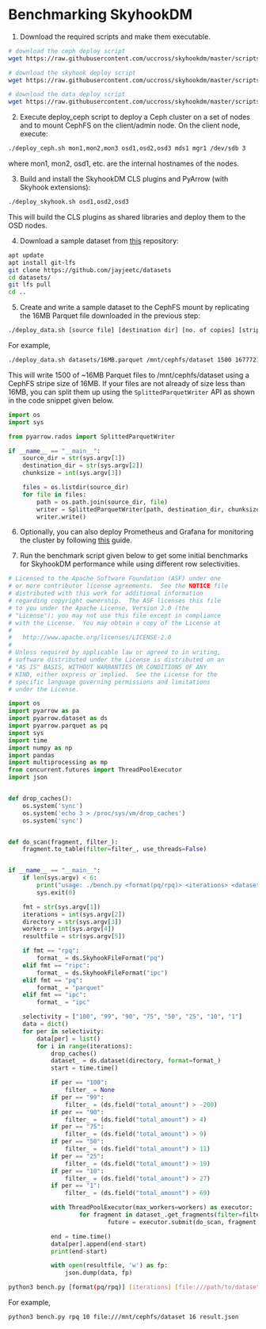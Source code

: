 <!---
  Licensed to the Apache Software Foundation (ASF) under one
  or more contributor license agreements.  See the NOTICE file
  distributed with this work for additional information
  regarding copyright ownership.  The ASF licenses this file
  to you under the Apache License, Version 2.0 (the
  "License"); you may not use this file except in compliance
  with the License.  You may obtain a copy of the License at

    http://www.apache.org/licenses/LICENSE-2.0

  Unless required by applicable law or agreed to in writing,
  software distributed under the License is distributed on an
  "AS IS" BASIS, WITHOUT WARRANTIES OR CONDITIONS OF ANY
  KIND, either express or implied.  See the License for the
  specific language governing permissions and limitations
  under the License.
-->

# Benchmarking SkyhookDM

1. Download the required scripts and make them executable.

```bash
# download the ceph deploy script
wget https://raw.githubusercontent.com/uccross/skyhookdm/master/scripts/deploy/deploy_ceph.sh && chmod +x deploy_ceph.sh

# download the skyhook deploy script
wget https://raw.githubusercontent.com/uccross/skyhookdm/master/scripts/deploy/deploy_skyhook.sh && chmod +x deploy_skyhook.sh

# download the data deploy script
wget https://raw.githubusercontent.com/uccross/skyhookdm/master/scripts/deploy/deploy_data.sh && chmod +x deploy_data.sh
```

2. Execute deploy_ceph script to deploy a Ceph cluster on a set of nodes and to mount CephFS on the client/admin node. On the client node, execute:

```bash
./deploy_ceph.sh mon1,mon2,mon3 osd1,osd2,osd3 mds1 mgr1 /dev/sdb 3
```
where mon1, mon2, osd1, etc. are the internal hostnames of the nodes.

3. Build and install the SkyhookDM CLS plugins and PyArrow (with Skyhook extensions):

```bash
./deploy_skyhook.sh osd1,osd2,osd3
```
This will build the CLS plugins as shared libraries and deploy them to the OSD nodes.

4. Download a sample dataset from [this](https://github.com/jayjeetc/datasets) repository:

```bash
apt update
apt install git-lfs
git clone https://github.com/jayjeetc/datasets
cd datasets/
git lfs pull
cd ..
```

5. Create and write a sample dataset to the CephFS mount by replicating the 16MB Parquet file downloaded in the previous step:

```bash
./deploy_data.sh [source file] [destination dir] [no. of copies] [stripe unit]
```

For example,

```bash
./deploy_data.sh datasets/16MB.parquet /mnt/cephfs/dataset 1500 16777216
```

This will write 1500 of ~16MB Parquet files to /mnt/cephfs/dataset using a CephFS stripe size of 16MB. If your files are not already of size less than 16MB, you can split them up using the `SplittedParquetWriter` API as shown in the code snippet given below. 

```python
import os
import sys

from pyarrow.rados import SplittedParquetWriter

if __name__ == "__main__":
    source_dir = str(sys.argv[1])
    destination_dir = str(sys.argv[2])
    chunksize = int(sys.argv[3])

    files = os.listdir(source_dir)
    for file in files:
        path = os.path.join(source_dir, file)
        writer = SplittedParquetWriter(path, destination_dir, chunksize)
        writer.write()
```

6. Optionally, you can also deploy Prometheus and Grafana for monitoring the cluster by following [this](https://github.com/JayjeetAtGithub/prometheus-on-baremetal#readme) guide.

7. Run the benchmark script given below to get some initial benchmarks for SkyhookDM performance while using different row selectivities.

```python
# Licensed to the Apache Software Foundation (ASF) under one
# or more contributor license agreements.  See the NOTICE file
# distributed with this work for additional information
# regarding copyright ownership.  The ASF licenses this file
# to you under the Apache License, Version 2.0 (the
# "License"); you may not use this file except in compliance
# with the License.  You may obtain a copy of the License at
#
#   http://www.apache.org/licenses/LICENSE-2.0
#
# Unless required by applicable law or agreed to in writing,
# software distributed under the License is distributed on an
# "AS IS" BASIS, WITHOUT WARRANTIES OR CONDITIONS OF ANY
# KIND, either express or implied.  See the License for the
# specific language governing permissions and limitations
# under the License.

import os
import pyarrow as pa
import pyarrow.dataset as ds
import pyarrow.parquet as pq
import sys
import time
import numpy as np
import pandas
import multiprocessing as mp
from concurrent.futures import ThreadPoolExecutor
import json


def drop_caches():
    os.system('sync')
    os.system('echo 3 > /proc/sys/vm/drop_caches')
    os.system('sync')


def do_scan(fragment, filter_):
    fragment.to_table(filter=filter_, use_threads=False)


if __name__ == "__main__":
    if len(sys.argv) < 6:
        print("usage: ./bench.py <format(pq/rpq)> <iterations> <dataset> <workers> <file>")
        sys.exit(0)

    fmt = str(sys.argv[1])
    iterations = int(sys.argv[2])
    directory = str(sys.argv[3])
    workers = int(sys.argv[4])
    resultfile = str(sys.argv[5])

    if fmt == "rpq":
        format_ = ds.SkyhookFileFormat("pq")
    elif fmt == "ripc":
        format_ = ds.SkyhookFileFormat("ipc")
    elif fmt == "pq":
        format_ = "parquet"
    elif fmt == "ipc":
        format_ = "ipc"

    selectivity = ["100", "99", "90", "75", "50", "25", "10", "1"]
    data = dict()
    for per in selectivity:
        data[per] = list()
        for i in range(iterations):
            drop_caches()
            dataset_ = ds.dataset(directory, format=format_)
            start = time.time()

            if per == "100":
                filter_ = None
            if per == "99":
                filter_ = (ds.field("total_amount") > -200)
            if per == "90":
                filter_ = (ds.field("total_amount") > 4)
            if per == "75":
                filter_ = (ds.field("total_amount") > 9)
            if per == "50":
                filter_ = (ds.field("total_amount") > 11)
            if per == "25":
                filter_ = (ds.field("total_amount") > 19)
            if per == "10":
                filter_ = (ds.field("total_amount") > 27)
            if per == "1":
                filter_ = (ds.field("total_amount") > 69)

            with ThreadPoolExecutor(max_workers=workers) as executor:
                    for fragment in dataset_.get_fragments(filter=filter_):
                            future = executor.submit(do_scan, fragment, filter_)

            end = time.time()
            data[per].append(end-start)
            print(end-start)

            with open(resultfile, 'w') as fp:
                json.dump(data, fp)

```

```bash
python3 bench.py [format(pq/rpq)] [iterations] [file:///path/to/dataset] [workers] [result file]
```

For example,
```bash
python3 bench.py rpq 10 file:///mnt/cephfs/dataset 16 result.json
```
